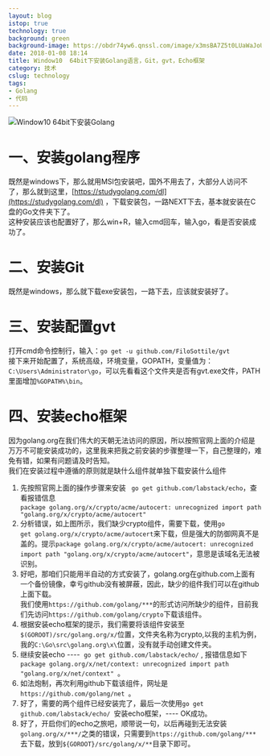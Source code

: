 ```yaml
---
layout: blog
istop: true
technology: true
background: green
background-image: https://obdr74yw6.qnssl.com/image/x3msBA7Z5t0LUaWaJoUKvArQibFV0WT8Q6XGFzyG.jpeg
date: 2018-01-08 18:14
title: Window10  64bit下安装Golang语言，Git，gvt，Echo框架
category: 技术
cslug: technology
tags:
- Golang
- 代码
---
```


![Window10  64bit下安装Golang](https://obdr74yw6.qnssl.com/image/x3msBA7Z5t0LUaWaJoUKvArQibFV0WT8Q6XGFzyG.jpeg)

# 一、安装golang程序
既然是windows下，那么就用MSI包安装吧，国外不用去了，大部分人访问不了，那么就到这里，[https://studygolang.com/dl](https://studygolang.com/dl) ，下载安装包，一路NEXT下去，基本就安装在C盘的Go文件夹下了。  
这种安装应该也配置好了，那么win+R，输入cmd回车，输入go，看是否安装成功了。  

# 二、安装Git
既然是windows，那么就下载exe安装包，一路下去，应该就安装好了。

# 三、安装配置gvt
打开cmd命令控制行，输入：`go get -u github.com/FiloSottile/gvt`  
接下来开始配置了，系统高级，环境变量，GOPATH，变量值为：`C:\Users\Administrator\go`，可以先看看这个文件夹是否有gvt.exe文件，PATH里面增加`%GOPATH%\bin`。

# 四、安装echo框架
因为golang.org在我们伟大的天朝无法访问的原因，所以按照官网上面的介绍是万万不可能安装成功的，这里我来把我之前安装的步骤整理一下，自己整理的，难免有错，如果有问题请及时告知。  
我们在安装过程中遵循的原则就是缺什么组件就单独下载安装什么组件  
1. 先按照官网上面的操作步骤来安装 ` go get github.com/labstack/echo`，查看报错信息  
`package golang.org/x/crypto/acme/autocert: unrecognized import path "golang.org/x/crypto/acme/autocert"`  
2. 分析错误，如上图所示，我们缺少crypto组件，需要下载，使用`go get golang.org/x/crypto/acme/autocert`来下载，但是强大的防御网真不是盖的。提示`package golang.org/x/crypto/acme/autocert: unrecognized import path "golang.org/x/crypto/acme/autocert"`，意思是该域名无法被识别。  
3. 好吧，那咱们只能用半自动的方式安装了，golang.org在github.com上面有一个备份镜像，幸亏github没有被屏蔽，因此，缺少的组件我们可以在github上面下载。  
我们使用`https://github.com/golang/***`的形式访问所缺少的组件，目前我们先访问`https://github.com/golang/crypto`下载该组件。  
4. 根据安装echo框架的提示，我们需要将该组件安装至`$(GOROOT)/src/golang.org/x/`位置，文件夹名称为crypto,以我的主机为例，我的`C:\Go\src\golang.org\x\`位置，没有就手动创建文件夹。  
5. 继续安装echo ----  `go get github.com/labstack/echo/` , 报错信息如下    
`package golang.org/x/net/context: unrecognized import path "golang.org/x/net/context" `。  
6. 如法炮制，再次利用github下载该组件，网址是`https://github.com/golang/net `。  
7. 好了，需要的两个组件已经安装完了，最后一次使用`go get github.com/labstack/echo/ `安装echo框架，---- OK成功。  
8. 好了，开启你们的echo之旅吧，顺带说一句，以后再碰到无法安装`golang.org/x/***/`之类的错误，只需要到`https://github.com/golang/***`去下载，放到`${GOROOT}/src/golang/x/**`目录下即可。  